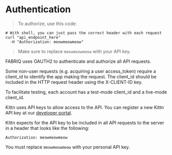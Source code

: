 # Authentication

> To authorize, use this code:

```shell
# With shell, you can just pass the correct header with each request
curl "api_endpoint_here"
  -H "Authorization: meowmeowmeow"
```

> Make sure to replace `meowmeowmeow` with your API key.

FABRIQ uses OAUTH2 to authenticate and authorize all API requests.

Some non-user requests (e.g. acquiring a user access_token) require a client_id to identify the app making the request. The client_id should be included in the HTTP request header using the X-CLIENT-ID key.

To facilitate testing, each account has a test-mode client_id and a live-mode client_id.

Kittn uses API keys to allow access to the API. You can register a new Kittn API key at our [developer portal](http://example.com/developers).

Kittn expects for the API key to be included in all API requests to the server in a header that looks like the following:

`Authorization: meowmeowmeow`

<aside class="notice">
You must replace <code>meowmeowmeow</code> with your personal API key.
</aside>
